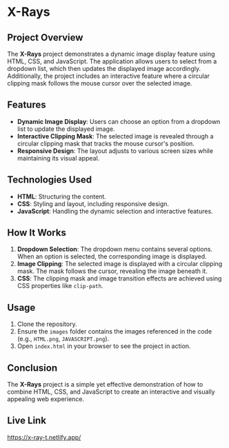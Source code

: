 # X-Rays

## Project Overview

The **X-Rays** project demonstrates a dynamic image display feature using HTML, CSS, and JavaScript. The application allows users to select from a dropdown list, which then updates the displayed image accordingly. Additionally, the project includes an interactive feature where a circular clipping mask follows the mouse cursor over the selected image.

## Features

- **Dynamic Image Display**: Users can choose an option from a dropdown list to update the displayed image.
- **Interactive Clipping Mask**: The selected image is revealed through a circular clipping mask that tracks the mouse cursor's position.
- **Responsive Design**: The layout adjusts to various screen sizes while maintaining its visual appeal.

## Technologies Used

- **HTML**: Structuring the content.
- **CSS**: Styling and layout, including responsive design.
- **JavaScript**: Handling the dynamic selection and interactive features.

## How It Works

1. **Dropdown Selection**: The dropdown menu contains several options. When an option is selected, the corresponding image is displayed.
2. **Image Clipping**: The selected image is displayed with a circular clipping mask. The mask follows the cursor, revealing the image beneath it.
3. **CSS**: The clipping mask and image transition effects are achieved using CSS properties like `clip-path`.

## Usage

1. Clone the repository.
2. Ensure the `images` folder contains the images referenced in the code (e.g., `HTML.png`, `JAVASCRIPT.png`).
3. Open `index.html` in your browser to see the project in action.

## Conclusion

The **X-Rays** project is a simple yet effective demonstration of how to combine HTML, CSS, and JavaScript to create an interactive and visually appealing web experience.

## Live Link
 <https://x-ray-t.netlify.app/>
